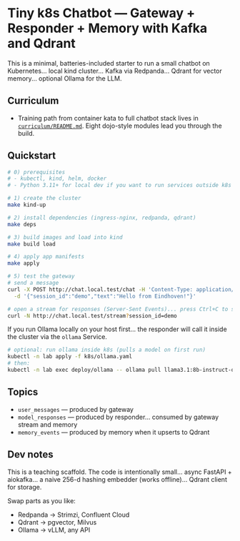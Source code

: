 # Tiny k8s Chatbot — Gateway + Responder + Memory with Kafka and Qdrant

This is a minimal, batteries-included starter to run a small chatbot on Kubernetes... local kind cluster... Kafka via Redpanda... Qdrant for vector memory... optional Ollama for the LLM.

## Curriculum

- Training path from container kata to full chatbot stack lives in [`curriculum/README.md`](curriculum/README.md). Eight dojo-style modules lead you through the build.

## Quickstart

```bash
# 0) prerequisites
# - kubectl, kind, helm, docker
# - Python 3.11+ for local dev if you want to run services outside k8s

# 1) create the cluster
make kind-up

# 2) install dependencies (ingress-nginx, redpanda, qdrant)
make deps

# 3) build images and load into kind
make build load

# 4) apply app manifests
make apply

# 5) test the gateway
# send a message
curl -X POST http://chat.local.test/chat -H 'Content-Type: application/json' \
  -d '{"session_id":"demo","text":"Hello from Eindhoven!"}'

# open a stream for responses (Server-Sent Events)... press Ctrl+C to stop
curl -N http://chat.local.test/stream?session_id=demo
```

If you run Ollama locally on your host first... the responder will call it inside the cluster via the `ollama` Service.

```bash
# optional: run ollama inside k8s (pulls a model on first run)
kubectl -n lab apply -f k8s/ollama.yaml
# then:
kubectl -n lab exec deploy/ollama -- ollama pull llama3.1:8b-instruct-q4_K_M
```

## Topics

- `user_messages` — produced by gateway
- `model_responses` — produced by responder... consumed by gateway stream and memory
- `memory_events` — produced by memory when it upserts to Qdrant

## Dev notes

This is a teaching scaffold. The code is intentionally small... async FastAPI + aiokafka... a naive 256-d hashing embedder (works offline)... Qdrant client for storage.

Swap parts as you like:

- Redpanda -> Strimzi, Confluent Cloud
- Qdrant -> pgvector, Milvus
- Ollama -> vLLM, any API
